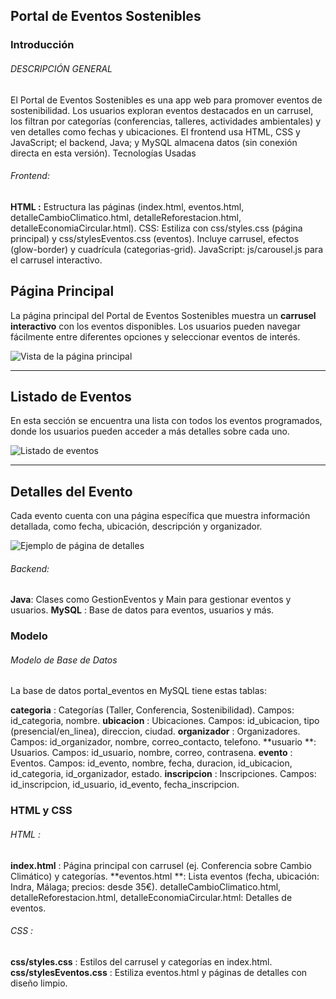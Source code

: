 ##  Portal de Eventos Sostenibles
### Introducción
###### DESCRIPCIÓN GENERAL
El Portal de Eventos Sostenibles es una app web para promover eventos de sostenibilidad. Los usuarios exploran eventos destacados en un carrusel, los filtran por categorías (conferencias, talleres, actividades ambientales) y ven detalles como fechas y ubicaciones. El frontend usa HTML, CSS y JavaScript; el backend, Java; y MySQL almacena datos (sin conexión directa en esta versión).
Tecnologías Usadas

###### Frontend:
**HTML :** Estructura las páginas (index.html, eventos.html, detalleCambioClimatico.html, detalleReforestacion.html, detalleEconomiaCircular.html).
CSS: Estiliza con css/styles.css (página principal) y css/stylesEventos.css (eventos). Incluye carrusel, efectos (glow-border) y cuadrícula (categorias-grid).
JavaScript: js/carousel.js para el carrusel interactivo.

## Página Principal  
La página principal del Portal de Eventos Sostenibles muestra un **carrusel interactivo** con los eventos disponibles. Los usuarios pueden navegar fácilmente entre diferentes opciones y seleccionar eventos de interés.  

![Vista de la página principal](https://github.com/user-attachments/assets/c721f9b3-06e7-484f-80b2-0ee348094e7e)

---

## Listado de Eventos  
En esta sección se encuentra una lista con todos los eventos programados, donde los usuarios pueden acceder a más detalles sobre cada uno.  

![Listado de eventos](https://github.com/user-attachments/assets/d7a45057-4f04-4882-9e96-497bd0c747b0)

---

## Detalles del Evento  
Cada evento cuenta con una página específica que muestra información detallada, como fecha, ubicación, descripción y organizador.  

![Ejemplo de página de detalles](https://github.com/user-attachments/assets/d0072d53-1437-40e2-bc3c-c314e3f2998e)

###### Backend:
**Java**: Clases como GestionEventos y Main para gestionar eventos y usuarios.
**MySQL** : Base de datos para eventos, usuarios y más.

### Modelo
###### Modelo de Base de Datos
La base de datos portal_eventos en MySQL tiene estas tablas:

**categoria** : Categorías (Taller, Conferencia, Sostenibilidad). Campos: id_categoria, nombre.
**ubicacion** : Ubicaciones. Campos: id_ubicacion, tipo (presencial/en_linea), direccion, ciudad.
**organizador** : Organizadores. Campos: id_organizador, nombre, correo_contacto, telefono.
**usuario **: Usuarios. Campos: id_usuario, nombre, correo, contrasena.
**evento** : Eventos. Campos: id_evento, nombre, fecha, duracion, id_ubicacion, id_categoria, id_organizador, estado.
**inscripcion** : Inscripciones. Campos: id_inscripcion, id_usuario, id_evento, fecha_inscripcion.

### HTML y CSS

###### HTML :
**index.html** : Página principal con carrusel (ej. Conferencia sobre Cambio Climático) y categorías.
**eventos.html **: Lista eventos (fecha, ubicación: Indra, Málaga; precios: desde 35€).
detalleCambioClimatico.html, detalleReforestacion.html, detalleEconomiaCircular.html: Detalles de eventos.


###### CSS :
**css/styles.css** : Estilos del carrusel y categorías en index.html.
**css/stylesEventos.css** : Estiliza eventos.html y páginas de detalles con diseño limpio.

